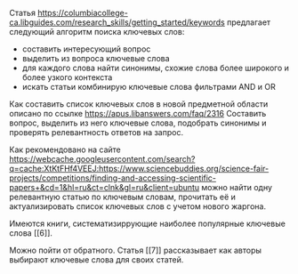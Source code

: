 Статья https://columbiacollege-ca.libguides.com/research_skills/getting_started/keywords предлагает следующий алгоритм поиска ключевых слов: 
- составить интересующий вопрос
- выделить из вопроса ключевые слова
- для каждого слова найти синонимы, схожие слова более широкого и более узкого контекста
- искать статьи комбинирую ключевые слова фильтрами AND и OR

Как составить список ключевых слов в новой предметной области описано по ссылке https://apus.libanswers.com/faq/2316 Составить вопрос, выделить из него ключевые слова, подобрать синонимы и проверять релевантность ответов на запрос.

Как рекомендовано на сайте
https://webcache.googleusercontent.com/search?q=cache:XtKtFHf4VEEJ:https://www.sciencebuddies.org/science-fair-projects/competitions/finding-and-accessing-scientific-papers+&cd=1&hl=ru&ct=clnk&gl=ru&client=ubuntu можно найти одну релевантную статью по ключевым словам, прочитать её и актуализировать список ключевых слов с учетом нового жаргона.

Имеются книги, систематизиррующие наиболее популярные ключевые слова [[6]].

Можно пойти от обратного. Статья [[7]] рассказывает как авторы выбирают ключевые слова для своих статей.